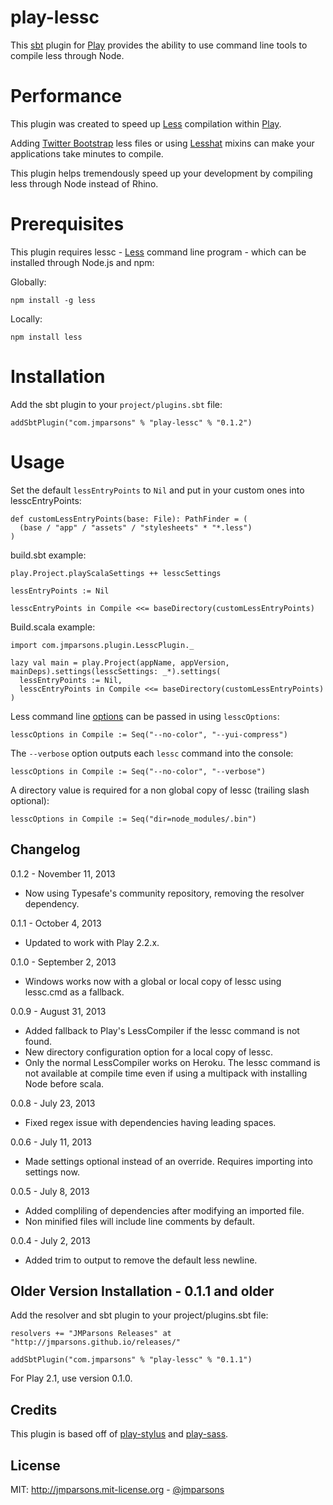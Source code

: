 # play-lessc
This [sbt][sbt] plugin for [Play][play] provides the ability to use command line tools to compile less through Node.

# Performance
This plugin was created to speed up [Less][less] compilation within [Play][play].

Adding [Twitter Bootstrap][bootstrap] less files or using [Lesshat][lesshat] mixins can make your applications take minutes to compile.

This plugin helps tremendously speed up your development by compiling less through Node instead of Rhino.

# Prerequisites
This plugin requires lessc - [Less][less] command line program - which can be installed through Node.js and npm:

Globally:

    npm install -g less

Locally:

    npm install less

# Installation

Add the sbt plugin to your `project/plugins.sbt` file:

    addSbtPlugin("com.jmparsons" % "play-lessc" % "0.1.2")

# Usage

Set the default `lessEntryPoints` to `Nil` and put in your custom ones into lesscEntryPoints:

    def customLessEntryPoints(base: File): PathFinder = (
      (base / "app" / "assets" / "stylesheets" * "*.less")
    )

build.sbt example:

    play.Project.playScalaSettings ++ lesscSettings

    lessEntryPoints := Nil

    lesscEntryPoints in Compile <<= baseDirectory(customLessEntryPoints)

Build.scala example:

    import com.jmparsons.plugin.LesscPlugin._

    lazy val main = play.Project(appName, appVersion, mainDeps).settings(lesscSettings: _*).settings(
      lessEntryPoints := Nil,
      lesscEntryPoints in Compile <<= baseDirectory(customLessEntryPoints)
    )

Less command line [options][lessoptions] can be passed in using `lesscOptions`:

    lesscOptions in Compile := Seq("--no-color", "--yui-compress")

The `--verbose` option outputs each `lessc` command into the console:

    lesscOptions in Compile := Seq("--no-color", "--verbose")

A directory value is required for a non global copy of lessc (trailing slash optional):

    lesscOptions in Compile := Seq("dir=node_modules/.bin")

## Changelog

0.1.2 - November 11, 2013

- Now using Typesafe's community repository, removing the resolver dependency.

0.1.1 - October 4, 2013

- Updated to work with Play 2.2.x.

0.1.0 - September 2, 2013

- Windows works now with a global or local copy of lessc using lessc.cmd as a fallback.

0.0.9 - August 31, 2013

- Added fallback to Play's LessCompiler if the lessc command is not found.
- New directory configuration option for a local copy of lessc.
- Only the normal LessCompiler works on Heroku. The lessc command is not available at compile time even if using a multipack with installing Node before scala.

0.0.8 - July 23, 2013

- Fixed regex issue with dependencies having leading spaces.

0.0.6 - July 11, 2013

- Made settings optional instead of an override. Requires importing into settings now.

0.0.5 - July 8, 2013

- Added compliling of dependencies after modifying an imported file.
- Non minified files will include line comments by default.

0.0.4 - July 2, 2013

- Added trim to output to remove the default less newline.

## Older Version Installation - 0.1.1 and older

Add the resolver and sbt plugin to your project/plugins.sbt file:

    resolvers += "JMParsons Releases" at "http://jmparsons.github.io/releases/"

    addSbtPlugin("com.jmparsons" % "play-lessc" % "0.1.1")

For Play 2.1, use version 0.1.0.

## Credits
This plugin is based off of [play-stylus][play-stylus] and [play-sass][play-sass].

## License
MIT: <http://jmparsons.mit-license.org> - [@jmparsons](http://twitter.com/jmparsons)

[lesshat]: http://lesshat.com/
[bootstrap]: http://getbootstrap.com/
[play-sass]: https://github.com/jlitola/play-sass
[play-stylus]: https://github.com/patiencelabs/play-stylus
[play]: http://www.playframework.org/
[sbt]: https://github.com/harrah/xsbt
[less]: http://lesscss.org/
[lessoptions]: https://github.com/less/less.js/wiki/Command-Line-Usage